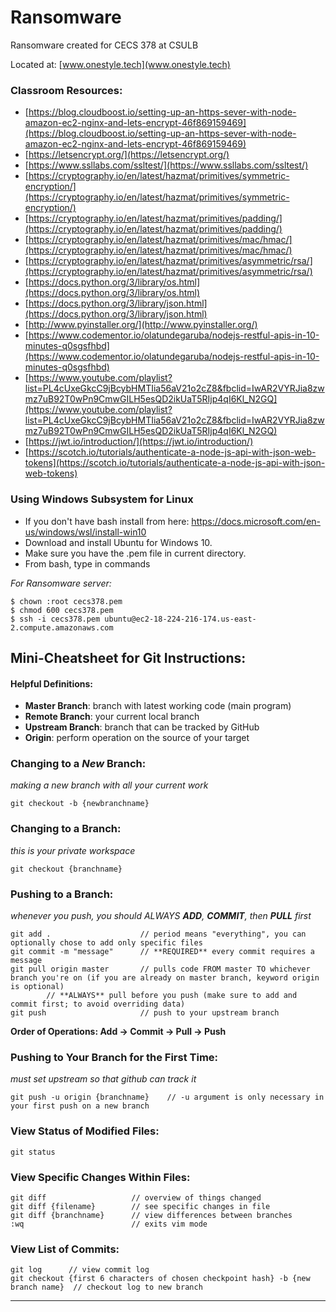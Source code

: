 # **Ransomware**
Ransomware created for CECS 378 at CSULB

Located at: [www.onestyle.tech](www.onestyle.tech)

### **Classroom Resources:**
* [https://blog.cloudboost.io/setting-up-an-https-sever-with-node-amazon-ec2-nginx-and-lets-encrypt-46f869159469](https://blog.cloudboost.io/setting-up-an-https-sever-with-node-amazon-ec2-nginx-and-lets-encrypt-46f869159469)
* [https://letsencrypt.org/](https://letsencrypt.org/)
* [https://www.ssllabs.com/ssltest/](https://www.ssllabs.com/ssltest/)
* [https://cryptography.io/en/latest/hazmat/primitives/symmetric-encryption/](https://cryptography.io/en/latest/hazmat/primitives/symmetric-encryption/)
* [https://cryptography.io/en/latest/hazmat/primitives/padding/](https://cryptography.io/en/latest/hazmat/primitives/padding/)
* [https://cryptography.io/en/latest/hazmat/primitives/mac/hmac/](https://cryptography.io/en/latest/hazmat/primitives/mac/hmac/)
* [https://cryptography.io/en/latest/hazmat/primitives/asymmetric/rsa/](https://cryptography.io/en/latest/hazmat/primitives/asymmetric/rsa/)
* [https://docs.python.org/3/library/os.html](https://docs.python.org/3/library/os.html)
* [https://docs.python.org/3/library/json.html](https://docs.python.org/3/library/json.html)
* [http://www.pyinstaller.org/](http://www.pyinstaller.org/)
* [https://www.codementor.io/olatundegaruba/nodejs-restful-apis-in-10-minutes-q0sgsfhbd](https://www.codementor.io/olatundegaruba/nodejs-restful-apis-in-10-minutes-q0sgsfhbd)
* [https://www.youtube.com/playlist?list=PL4cUxeGkcC9jBcybHMTIia56aV21o2cZ8&fbclid=IwAR2VYRJia8zwmz7uB92T0wPn9CmwGILH5esQD2ikUaT5RIjp4qI6Kl_N2GQ](https://www.youtube.com/playlist?list=PL4cUxeGkcC9jBcybHMTIia56aV21o2cZ8&fbclid=IwAR2VYRJia8zwmz7uB92T0wPn9CmwGILH5esQD2ikUaT5RIjp4qI6Kl_N2GQ)
* [https://jwt.io/introduction/](https://jwt.io/introduction/)
* [https://scotch.io/tutorials/authenticate-a-node-js-api-with-json-web-tokens](https://scotch.io/tutorials/authenticate-a-node-js-api-with-json-web-tokens)

### **Using Windows Subsystem for Linux**

* If you don't have bash install from here: https://docs.microsoft.com/en-us/windows/wsl/install-win10
* Download and install Ubuntu for Windows 10.
* Make sure you have the .pem file in current directory.
* From bash, type in commands

_For Ransomware server:_

```
$ chown :root cecs378.pem
$ chmod 600 cecs378.pem
$ ssh -i cecs378.pem ubuntu@ec2-18-224-216-174.us-east-2.compute.amazonaws.com
```

## Mini-Cheatsheet for Git Instructions:
#### Helpful Definitions:
* **Master Branch**: branch with latest working code (main program)
* **Remote Branch**: your current local branch
* **Upstream Branch**: branch that can be tracked by GitHub
* **Origin**: perform operation on the source of your target

### Changing to a *New* Branch:
*making a new branch with all your current work*
```
git checkout -b {newbranchname}
```

### Changing to a Branch:
*this is your private workspace*
```
git checkout {branchname}
```

### Pushing to a Branch:
*whenever you push, you should ALWAYS **ADD**, **COMMIT**, then **PULL** first*
```
git add .                    // period means "everything", you can optionally chose to add only specific files
git commit -m "message"      // **REQUIRED** every commit requires a message
git pull origin master       // pulls code FROM master TO whichever branch you're on (if you are already on master branch, keyword origin is optional)
        // **ALWAYS** pull before you push (make sure to add and commit first; to avoid overriding data)
git push                     // push to your upstream branch
```
**Order of Operations:   	 Add -> Commit -> Pull -> Push**

### Pushing to Your Branch for the First Time:
*must set upstream so that github can track it* 
```
git push -u origin {branchname}    // -u argument is only necessary in your first push on a new branch
```

### View Status of Modified Files:
```
git status
```

### View Specific Changes Within Files:
```
git diff                   // overview of things changed
git diff {filename}        // see specific changes in file 
git diff {branchname}      // view differences between branches
:wq                        // exits vim mode

```

### View List of Commits:
```
git log      // view commit log
git checkout {first 6 characters of chosen checkpoint hash} -b {new branch name}  // checkout log to new branch
```
----